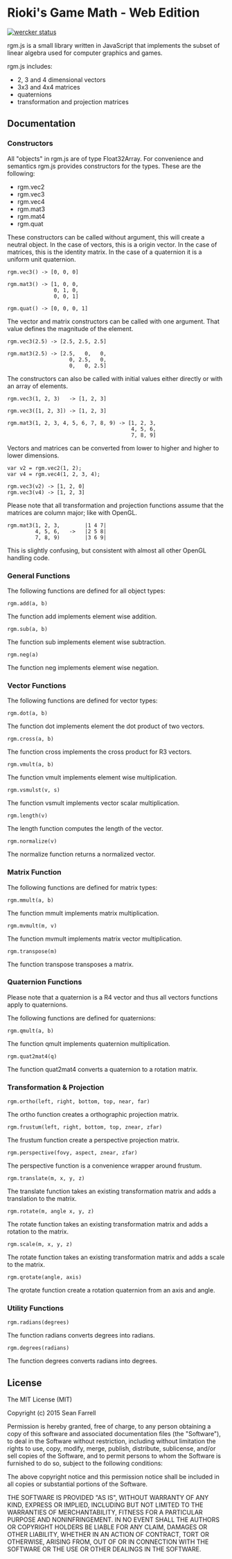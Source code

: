 
Rioki's Game Math - Web Edition
===============================

[![wercker status](https://app.wercker.com/status/ebe34fd193c258e0337cf2db36b07897/m/master "wercker status")](https://app.wercker.com/project/bykey/ebe34fd193c258e0337cf2db36b07897)

rgm.js is a small library written in JavaScript that implements the subset of
linear algebra used for computer graphics and games.

rgm.js includes:

* 2, 3 and 4 dimensional vectors
* 3x3 and 4x4 matrices
* quaternions
* transformation and projection matrices

Documentation
-------------

### Constructors

All "objects" in rgm.js are of type Float32Array. For convenience and semantics 
rgm.js provides constructors for the types. These are the following:

* rgm.vec2
* rgm.vec3
* rgm.vec4
* rgm.mat3
* rgm.mat4
* rgm.quat

These constructors can be called without argument, this will create a neutral 
object. In the case of vectors, this is a origin vector. In the case of 
matrices, this is the identity matrix. In the case of a quaternion it is a 
uniform unit quaternion. 

    rgm.vec3() -> [0, 0, 0] 
    
    rgm.mat3() -> [1, 0, 0,
                   0, 1, 0,
                   0, 0, 1]
                   
    rgm.quat() -> [0, 0, 0, 1]
    
The vector and matrix constructors can be called with one argument. That value
defines the magnitude of the element.

    rgm.vec3(2.5) -> [2.5, 2.5, 2.5] 
    
    rgm.mat3(2.5) -> [2.5,   0,   0,
                        0, 2.5,   0,
                        0,   0, 2.5]

The constructors can also be called with initial values either directly or 
with an array of elements. 

    rgm.vec3(1, 2, 3)   -> [1, 2, 3]
    
    rgm.vec3([1, 2, 3]) -> [1, 2, 3]
    
    rgm.mat3(1, 2, 3, 4, 5, 6, 7, 8, 9) -> [1, 2, 3,
                                            4, 5, 6, 
                                            7, 8, 9]
    
Vectors and matrices can be converted from lower to higher and higher to lower
dimensions. 

    var v2 = rgm.vec2(1, 2);
    var v4 = rgm.vec4(1, 2, 3, 4);
    
    rgm.vec3(v2) -> [1, 2, 0]
    rgm.vec3(v4) -> [1, 2, 3]
    
Please note that all transformation and projection functions assume that the 
matrices are column major; like with OpenGL.

    rgm.mat3(1, 2, 3,        |1 4 7|
             4, 5, 6,   ->   |2 5 8|
             7, 8, 9)        |3 6 9|
             
This is slightly confusing, but consistent with almost all other OpenGL handling
code.
    
### General Functions

The following functions are defined for all object types:

    rgm.add(a, b)
    
The function add implements element wise addition.

    rgm.sub(a, b)

The function sub implements element wise subtraction.
    
    rgm.neg(a)
    
The function neg implements element wise negation. 

### Vector Functions

The following functions are defined for vector types:

    rgm.dot(a, b)
    
The function dot implements element the dot product of two vectors.

    rgm.cross(a, b)
    
The function cross implements the cross product for R3 vectors.

    rgm.vmult(a, b)
    
The function vmult implements element wise multiplication.

    rgm.vsmulst(v, s)
    
The function vsmult implements vector scalar multiplication.

    rgm.length(v)

The length function computes the length of the vector.
    
    rgm.normalize(v)
    
The normalize function returns a normalized vector. 

### Matrix Function

The following functions are defined for matrix types:

    rgm.mmult(a, b)

The function mmult implements matrix multiplication. 

    rgm.mvmult(m, v)

The function mvmult implements matrix vector multiplication. 

    rgm.transpose(m)
    
The function transpose transposes a matrix.
    
### Quaternion Functions

Please note that a quaternion is a R4 vector and thus all vectors functions
apply to quaternions.

The following functions are defined for quaternions:

    rgm.qmult(a, b)
    
The function qmult implements quaternion multiplication.

    rgm.quat2mat4(q)
    
The function quat2mat4 converts a quaternion to a rotation matrix.

### Transformation & Projection

    rgm.ortho(left, right, bottom, top, near, far)
    
The ortho function creates a orthographic projection matrix.

    rgm.frustum(left, right, bottom, top, znear, zfar)
    
The frustum function create a perspective projection matrix.

    rgm.perspective(fovy, aspect, znear, zfar)
    
The perspective function is a convenience wrapper around frustum. 

    rgm.translate(m, x, y, z)
    
The translate function takes an existing transformation matrix and adds a 
translation to the matrix. 

    rgm.rotate(m, angle x, y, z)
    
The rotate function takes an existing transformation matrix and adds a 
rotation to the matrix.

    rgm.scale(m, x, y, z)
    
    
The rotate function takes an existing transformation matrix and adds a 
scale to the matrix.    

    rgm.qrotate(angle, axis)
    
The qrotate function create a rotation quaternion from an axis and angle. 

### Utility Functions

    rgm.radians(degrees)
    
The function radians converts degrees into radians. 

    rgm.degrees(radians)
    
The function degrees converts radians into degrees. 

License
-------

The MIT License (MIT)

Copyright (c) 2015 Sean Farrell

Permission is hereby granted, free of charge, to any person obtaining a copy
of this software and associated documentation files (the "Software"), to deal
in the Software without restriction, including without limitation the rights
to use, copy, modify, merge, publish, distribute, sublicense, and/or sell
copies of the Software, and to permit persons to whom the Software is
furnished to do so, subject to the following conditions:

The above copyright notice and this permission notice shall be included in all
copies or substantial portions of the Software.

THE SOFTWARE IS PROVIDED "AS IS", WITHOUT WARRANTY OF ANY KIND, EXPRESS OR
IMPLIED, INCLUDING BUT NOT LIMITED TO THE WARRANTIES OF MERCHANTABILITY,
FITNESS FOR A PARTICULAR PURPOSE AND NONINFRINGEMENT. IN NO EVENT SHALL THE
AUTHORS OR COPYRIGHT HOLDERS BE LIABLE FOR ANY CLAIM, DAMAGES OR OTHER
LIABILITY, WHETHER IN AN ACTION OF CONTRACT, TORT OR OTHERWISE, ARISING FROM,
OUT OF OR IN CONNECTION WITH THE SOFTWARE OR THE USE OR OTHER DEALINGS IN THE
SOFTWARE.
